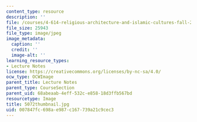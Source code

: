 ```yaml
---
content_type: resource
description: ''
file: /courses/4-614-religious-architecture-and-islamic-cultures-fall-2002/007847fc698ae987c167739a21c9cec3_5072thumbnail.jpg
file_size: 25943
file_type: image/jpeg
image_metadata:
  caption: ''
  credit: ''
  image-alt: ''
learning_resource_types:
- Lecture Notes
license: https://creativecommons.org/licenses/by-nc-sa/4.0/
ocw_type: OCWImage
parent_title: Lecture Notes
parent_type: CourseSection
parent_uid: 68abeaab-4eff-532c-e858-18d3ffb567bd
resourcetype: Image
title: 5072thumbnail.jpg
uid: 007847fc-698a-e987-c167-739a21c9cec3
---
```

